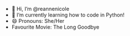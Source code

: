 - 👋 Hi, I’m @reannenicole
- 🌱 I’m currently learning how to code in Python!
- 😄 Pronouns: She/Her
-    Favourite Movie: The Long Goodbye 

<!---
reannenicole/reannenicole is a ✨ special ✨ repository because its `README.md` (this file) appears on your GitHub profile.
You can click the Preview link to take a look at your changes.
--->
